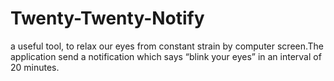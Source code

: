 # Twenty-Twenty-Notify
a useful tool, to relax our eyes from constant strain by computer screen.The application send a notification which says “blink your eyes” in an interval of 20 minutes.
